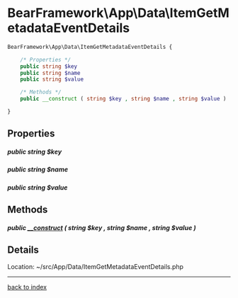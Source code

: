 # BearFramework\App\Data\ItemGetMetadataEventDetails

```php
BearFramework\App\Data\ItemGetMetadataEventDetails {

	/* Properties */
	public string $key
	public string $name
	public string $value

	/* Methods */
	public __construct ( string $key , string $name , string $value )

}
```

## Properties

##### public string $key

##### public string $name

##### public string $value

## Methods

##### public [__construct](bearframework.app.data.itemgetmetadataeventdetails.__construct.method.md) ( string $key , string $name , string $value )

## Details

Location: ~/src/App/Data/ItemGetMetadataEventDetails.php

---

[back to index](index.md)

